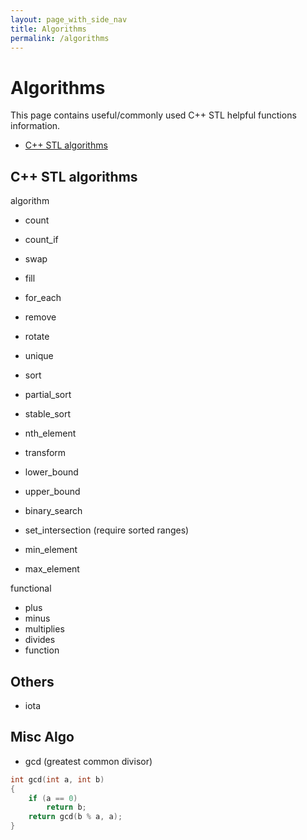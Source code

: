 ```yaml
---
layout: page_with_side_nav
title: Algorithms
permalink: /algorithms
---
```


# Algorithms
This page contains useful/commonly used C++ STL helpful functions information. 
- [C++ STL algorithms](https://www.cplusplus.com/reference/algorithm/)

## C++ STL algorithms
algorithm
- count
- count_if
- swap
- fill
- for_each
- remove
- rotate
- unique
- sort
- partial_sort
- stable_sort
- nth_element
- transform

- lower_bound
- upper_bound
- binary_search
- set_intersection (require sorted ranges)

- min_element
- max_element


functional
- plus
- minus
- multiplies
- divides
- function


## Others
- iota

## Misc Algo
- gcd (greatest common divisor)

```c++
int gcd(int a, int b)
{
    if (a == 0)
        return b;
    return gcd(b % a, a);
}
```